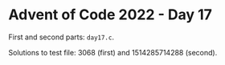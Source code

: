 # Advent of Code 2022 - Day 17

First and second parts: `day17.c`.

Solutions to test file: 3068 (first) and 1514285714288 (second).

